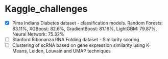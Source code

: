 # Kaggle_challenges
- [x] Pima Indians Diabetes dataset - classification models. Random Forests: 83.11%, XGBoost: 82.6%, GradientBoost: 81.16%, LightGBM: 79.87%, Neural Network: 75.32%
- [ ] Stanford Ribonanza RNA Folding dataset - Similarity scoring
- [ ] Clustering of scRNA based on gene expression similarity using K-Means, Leiden, Louvain and UMAP techniques
